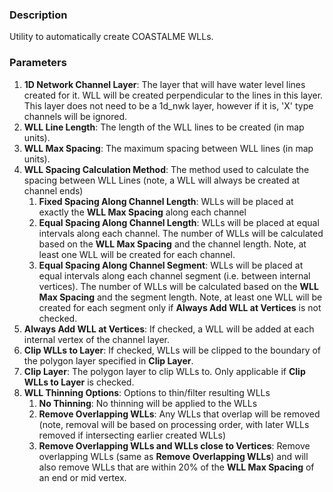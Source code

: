 ### Description

Utility to automatically create COASTALME WLLs.

### Parameters

1. **1D Network Channel Layer**: The layer that will have water level lines created for it. WLL will be created perpendicular to the lines in this layer. This layer does not need to be a 1d_nwk layer, however if it is, 'X' type channels will be ignored.
2. **WLL Line Length**: The length of the WLL lines to be created (in map units).
3. **WLL Max Spacing**: The maximum spacing between WLL lines (in map units).
4. **WLL Spacing Calculation Method**: The method used to calculate the spacing between WLL Lines (note, a WLL will always be created at channel ends)
   1. **Fixed Spacing Along Channel Length**: WLLs will be placed at exactly the **WLL Max Spacing** along each channel
   2. **Equal Spacing Along Channel Length**: WLLs will be placed at equal intervals along each channel. The number of WLLs will be calculated based on the **WLL Max Spacing** and the channel length. Note, at least one WLL will be created for each channel.
   3. **Equal Spacing Along Channel Segment**: WLLs will be placed at equal intervals along each channel segment (i.e. between internal vertices). The number of WLLs will be calculated based on the **WLL Max Spacing** and the segment length. Note, at least one WLL will be created for each segment only if **Always Add WLL at Vertices** is not checked.
5. **Always Add WLL at Vertices**: If checked, a WLL will be added at each internal vertex of the channel layer.
6. **Clip WLLs to Layer**: If checked, WLLs will be clipped to the boundary of the polygon layer specified in **Clip Layer**.
7. **Clip Layer**: The polygon layer to clip WLLs to. Only applicable if **Clip WLLs to Layer** is checked.
8. **WLL Thinning Options**: Options to thin/filter resulting WLLs
   1. **No Thinning**: No thinning will be applied to the WLLs
   2. **Remove Overlapping WLLs**: Any WLLs that overlap will be removed (note, removal will be based on processing order, with later WLLs removed if intersecting earlier created WLLs)
   3. **Remove Overlapping WLLs and WLLs close to Vertices**: Remove overlapping WLLs (same as **Remove Overlapping WLLs**) and will also remove WLLs that are within 20% of the **WLL Max Spacing** of an end or mid vertex.